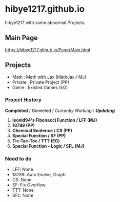 # hibye1217.github.io
hibye1217 with some abnormal Projects.

## Main Page
<https://hibye1217.github.io/Page/Main.html>

## Projects
- Math : Math with Jax (MathJax / MJ)
- Private : Private Project (PP)
- Game : Existed Games (EG)

### Project History
**Completed** / ~~Canceled~~ / *Currently Working* / ***Updating***
1. **leonld94's Fibonacci Function / LFF (MJ)**
2. **18789 (PP)**
3. **Chemical Sentence / CS (PP)**
4. **Special Function / SF (PP)**
5. **Tic-Tac-Toe / TTT (EG)**
6. **Special Function - Logic / SFL (MJ)**

### Need to do
- LFF: None
- 18789: Auto Evolve, Graph
- CS: None
- SF: Fix Overflow
- TTT: None
- SFL: None